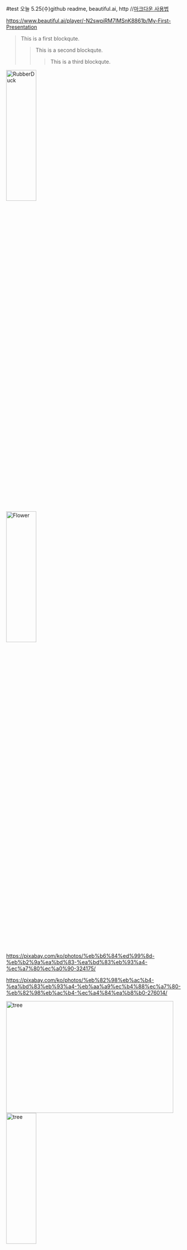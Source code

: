 #test
오늘 5.25(수)github
readme,
beautiful.ai,
http //[마크다운 사용법](https://gist.github.com/ihoneymon/652be052a0727ad59601)

https://www.beautiful.ai/player/-N2swpiRM7lMSnK8861b/My-First-Presentation

> This is a first blockqute.
>	> This is a second blockqute.
>	>	> This is a third blockqute.

<img src="https://post-phinf.pstatic.net/MjAyMjA1MTNfMTAx/MDAxNjUyNDA5MTUwODI4.j9VYworI_pC9YO5ZGxKp42dHlJOmGp6I-kWQsP_iBfYg.tcSsGz-VZgqk03g8aSLft733YiiAmAZaXBnizRAMSrMg.PNG/01.png?type=w1200" width="40%" height="30%" title="px(픽셀) 크기 설정" alt="RubberDuck"></img>

<img src="https://pixabay.com/ko/photos/%eb%b6%84%ed%99%8d-%eb%b2%9a%ea%bd%83-%ea%bd%83%eb%93%a4-%ec%a7%80%ec%a0%90-324175/://
         " width="40%" height="30%" title="px(픽셀) 크기 설정" alt="Flower"></img>

https://pixabay.com/ko/photos/%eb%b6%84%ed%99%8d-%eb%b2%9a%ea%bd%83-%ea%bd%83%eb%93%a4-%ec%a7%80%ec%a0%90-324175/

https://pixabay.com/ko/photos/%eb%82%98%eb%ac%b4-%ea%bd%83%eb%93%a4-%eb%aa%a9%ec%b4%88%ec%a7%80-%eb%82%98%eb%ac%b4-%ec%a4%84%ea%b8%b0-276014/

<img src="https://pixabay.com/ko/photos/%eb%b6%84%ed%99%8d-%eb%b2%9a%ea%bd%83-%ea%bd%83%eb%93%a4-%ec%a7%80%ec%a0%90-324175/" width="450px" height="300px" title="px(픽셀) 크기 설정" alt="tree"></img><br/>
<img src="https://pixabay.com/ko/photos/%eb%b6%84%ed%99%8d-%eb%b2%9a%ea%bd%83-%ea%bd%83%eb%93%a4-%ec%a7%80%ec%a0%90-324175/" width="40%" height="30%" title="px(픽셀) 크기 설정" alt="tree"></img>

![[Alt text](https://pixabay.com/ko/photos/%eb%b6%84%ed%99%8d-%eb%b2%9a%ea%bd%83-%ea%bd%83%eb%93%a4-%ec%a7%80%ec%a0%90-324175/
)](https://pixabay.com/ko/photos/%eb%b6%84%ed%99%8d-%eb%b2%9a%ea%bd%83-%ea%bd%83%eb%93%a4-%ec%a7%80%ec%a0%90-324175/
)/to/img.jpg "tree")
<img width="https://pixabay.com/ko/photos/%eb%b6%84%ed%99%8d-%eb%b2%9a%ea%bd%83-%ea%bd%83%eb%93%a4-%ec%a7%80%ec%a0%90-324175/" height=""></img>

